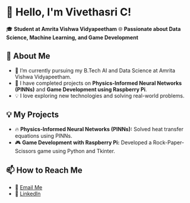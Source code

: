 # 👋 Hello, I'm Vivethasri C!

🎓 **Student at Amrita Vishwa Vidyapeetham**
🌐 **Passionate about Data Science, Machine Learning, and Game Development**

## 🚀 About Me
- 🌱 I’m currently pursuing my B.Tech AI and Data Science at Amrita Vishwa Vidyapeetham.
- 🔬 I have completed projects on **Physics-Informed Neural Networks (PINNs)** and **Game Development using Raspberry Pi**.
- 💡 I love exploring new technologies and solving real-world problems.

## 💡 My Projects
- 🔥 **Physics-Informed Neural Networks (PINNs):** Solved heat transfer equations using PINNs.
- 🎮 **Game Development with Raspberry Pi:** Developed a Rock-Paper-Scissors game using Python and Tkinter.

## 📫 How to Reach Me
- 💌 [Email Me](mailto:vivethasri1808@gmail.com)
- 💼 [LinkedIn](www.linkedin.com/in/vivethasri-c-513432362)


